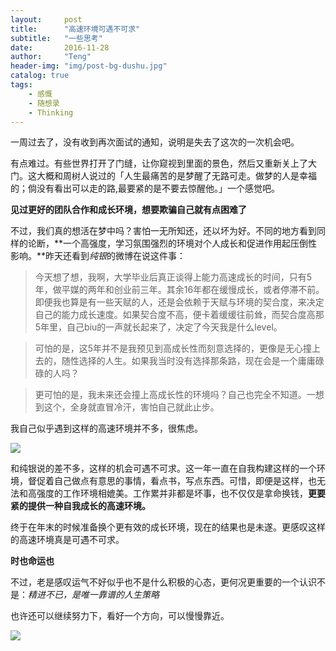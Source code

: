 ```yaml
---
layout:     post
title:      "高速环境可遇不可求"
subtitle:   "一些思考"
date:       2016-11-28
author:     "Teng"
header-img: "img/post-bg-dushu.jpg"
catalog: true
tags:
    - 感慨
    - 随想录
    - Thinking
---
```


一周过去了，没有收到再次面试的通知，说明是失去了这次的一次机会吧。

有点难过。有些世界打开了门缝，让你窥视到里面的景色，然后又重新关上了大门。这大概和周树人说过的「人生最痛苦的是梦醒了无路可走。做梦的人是幸福的；倘没有看出可以走的路,最要紧的是不要去惊醒他。」一个感觉吧。

**见过更好的团队合作和成长环境，想要欺骗自己就有点困难了**

不过，我们真的想活在梦中吗？害怕一无所知还，还以坏为好。不同的地方看到同样的论断，**一个高强度，学习氛围强烈的环境对个人成长和促进作用起压倒性影响。**昨天还看到*纯银*的微博在说这件事：

> 今天想了想，我啊，大学毕业后真正谈得上能力高速成长的时间，只有5年，做平媒的两年和创业前三年。其余16年都在缓慢成长，或者停滞不前。  
> 即便我也算是有一些天赋的人，还是会依赖于天赋与环境的契合度，来决定自己的能力成长速度。如果契合度不高，便卡着缓缓往前耸，而契合度高那5年里，自己biu的一声就长起来了，决定了今天我是什么level。  

> 可怕的是，这5年并不是我预见到高成长性而刻意选择的，更像是无心撞上去的，随性选择的人生。如果我当时没有选择那条路，现在会是一个庸庸碌碌的人吗？  

> 更可怕的是，我未来还会撞上高成长性的环境吗？自己也完全不知道。一想到这个，全身就直冒冷汗，害怕自己就此止步。  

我自己似乎遇到这样的高速环境并不多，很焦虑。

![](http://7xtgob.com1.z0.glb.clouddn.com/public/16-11-28/90909838.jpg)

和纯银说的差不多，这样的机会可遇不可求。这一年一直在自我构建这样的一个环境，督促着自己做点有意思的事情，看点书，写点东西。可惜，即便是这样，也无法和高强度的工作环境相媲美。工作累并非都是坏事，也不仅仅是拿命换钱，**更要紧的提供一种自我成长的高速环境。**

终于在年末的时候准备换个更有效的成长环境，现在的结果也是未遂。更感叹这样的高速环境真是可遇不可求。

**时也命运也**

不过，老是感叹运气不好似乎也不是什么积极的心态，更何况更重要的一个认识不是：*精进不已，是唯一靠谱的人生策略*

也许还可以继续努力下，看好一个方向，可以慢慢靠近。

![](http://7xtgob.com1.z0.glb.clouddn.com/public/16-11-28/23608129.jpg)
